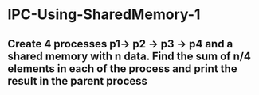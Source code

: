 # IPC-Using-SharedMemory-1

## Create 4 processes p1-> p2 -> p3 -> p4 and a shared memory with n data. Find the sum of n/4 elements in each of the process and print the result in the parent process

